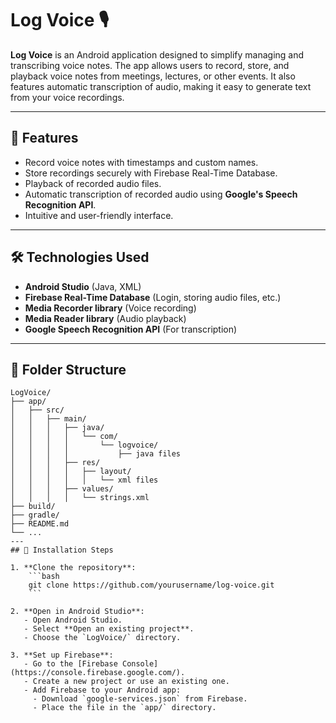 # Log Voice 🎙️

**Log Voice** is an Android application designed to simplify managing and transcribing voice notes. The app allows users to record, store, and playback voice notes from meetings, lectures, or other events. It also features automatic transcription of audio, making it easy to generate text from your voice recordings.

---

## 🚀 Features
- Record voice notes with timestamps and custom names.
- Store recordings securely with Firebase Real-Time Database.
- Playback of recorded audio files.
- Automatic transcription of recorded audio using **Google's Speech Recognition API**.
- Intuitive and user-friendly interface.

---

## 🛠️ Technologies Used
- **Android Studio** (Java, XML)
- **Firebase Real-Time Database** (Login, storing audio files, etc.)
- **Media Recorder library** (Voice recording)
- **Media Reader library** (Audio playback)
- **Google Speech Recognition API** (For transcription)

---

## 📁 Folder Structure
```plaintext
LogVoice/
├── app/
│   ├── src/
│   │   ├── main/
│   │   │   ├── java/
│   │   │   │   └── com/
│   │   │   │       └── logvoice/
│   │   │   │           ├── java files
│   │   │   ├── res/
│   │   │   │   ├── layout/
│   │   │   │   │   └── xml files
│   │   │   ├── values/
│   │   │   │   └── strings.xml
├── build/
├── gradle/
├── README.md
└── ...
---
## 📝 Installation Steps

1. **Clone the repository**:
    ```bash
    git clone https://github.com/yourusername/log-voice.git
    ```

2. **Open in Android Studio**:
   - Open Android Studio.
   - Select **Open an existing project**.
   - Choose the `LogVoice/` directory.

3. **Set up Firebase**:
   - Go to the [Firebase Console](https://console.firebase.google.com/).
   - Create a new project or use an existing one.
   - Add Firebase to your Android app:
     - Download `google-services.json` from Firebase.
     - Place the file in the `app/` directory.

